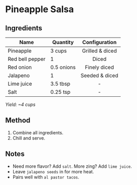 # Pineapple Salsa

## Ingredients

| Name            | Quantity   |  Configuration  |
| --------------- | ---------- | :-------------: |
| Pineapple       | 3 cups     | Grilled & diced |
| Red bell pepper | 1          |      Diced      |
| Red onion       | 0.5 onions |  Finely diced   |
| Jalapeno        | 1          | Seeded & diced  |
| Lime juice      | 3.5 tbsp   |        -        |
| Salt            | 0.25 tsp   |        -        |

_Yield: ~4 cups_

## Method

1. Combine all ingredients.
1. Chill and serve.

## Notes

- Need more flavor? Add `salt`. More zing? Add `lime juice`.
- Leave `jalapeno seeds` in for more heat.
- Pairs well with `al pastor tacos`.
